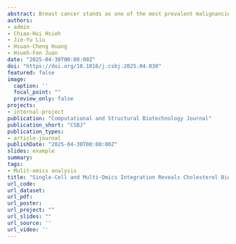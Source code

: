 ```yaml
---
abstract: Breast cancer stands as one of the most prevalent malignancies affecting women. Alterations in molecular pathways in cancer cells represent key regulatory disruptions that drive malignancy, influencing cancer cell survival, proliferation, and potentially modulating therapeutic responsiveness. Therefore, decoding the intricate molecular mechanisms and identifying novel therapeutic targets through systematic computational approaches are essential steps toward advancing effective breast cancer treatments. In this study, we developed an integrative computational framework that combines single-cell RNA sequencing (scRNA-seq) and multi-omics analyses to delineate the functional characteristics of malignant cell subsets in breast cancer patients. Our analyses revealed a significant correlation between cholesterol biosynthesis and HER2 expression in malignant breast cancer cells, supported by proteomics data, gene expression profiles, drug treatment scores, and cell-surface HER2 intensity measurements. Given previous evidence linking cholesterol biosynthesis to HER2 membrane dynamics, we proposed a combinatorial strategy targeting both pathways. Experimental validation through clonogenic and viability assays demonstrated that simultaneous inhibition of cholesterol biosynthesis (via statins) and HER2 (via Neratinib) synergistically reduced malignant breast cancer cells, even in HER2-negative contexts. Through systematic analysis of scRNA-seq and multi-omics data, our study computationally identified and experimentally validated cholesterol biosynthesis and HER2 as novel combinatorial therapeutic targets in breast cancer. This data-driven approach highlights the potential of leveraging multiple molecular profiling techniques to uncover previously unexplored treatment strategies.
authors:
- admin
- Chiao-Hui Hsieh
- Jie-Yu Liu
- Hsuan-Cheng Huang
- Hsueh-Fen Juan
date: "2025-04-30T00:00:00Z"
doi: "https://doi.org/10.1016/j.csbj.2025.04.030"
featured: false
image:
  caption: ''
  focal_point: ""
  preview_only: false
projects:
- internal-project
publication: "Computational and Structural Biotechnology Journal"
publication_short: "CSBJ"
publication_types:
- article-journal
publishDate: "2025-04-30T00:00:00Z"
slides: example
summary: 
tags:
- Mulit-omics analysis
title: "Single-Cell and Multi-Omics Integration Reveals Cholesterol Biosynthesis as a Synergistic Target with HER2 in Aggressive Breast Cancer"
url_code:
url_dataset:
url_pdf: 
url_poster: 
url_project: ""
url_slides: ""
url_source: ''
url_video: ''
---
```


